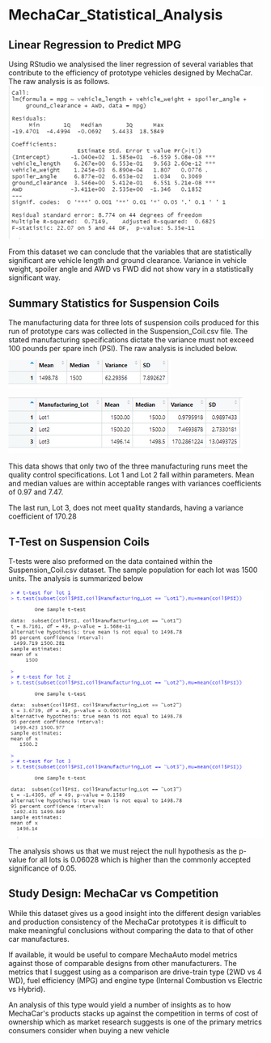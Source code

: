 # MechaCar_Statistical_Analysis

## Linear Regression to Predict MPG

Using RStudio we analysised the liner regression of several variables that contribute to the efficiency of prototype vehicles designed by MechaCar. The raw analysis is as follows.
![Linear Regression of mpg Data](/images/mpg_summary.png)

From this dataset we can conclude that the variables that are statistically significant are vehicle length and ground clearance. Variance in vehicle weight, spoiler angle and AWD vs FWD did not show vary in a statistically significant way.



## Summary Statistics for Suspension Coils

The manufacturing data for three lots of suspension coils produced for this run of prototype cars was collected in the Suspension_Coil.csv file. The stated manufacturing specifications dictate the variance must not exceed 100 pounds per spare inch (PSI). The raw analysis is included below.


![Suspension Coil Stats for All Lots](/images/coil_summary.png)

![Suspension Coil Stats per Lot](/images/lot_summary.png)

This data shows that only two of the three manufacturing runs meet the quality control specifications. Lot 1 and Lot 2 fall within parameters. Mean and median values are within acceptable ranges with variances coefficients of 0.97 and 7.47.

The last run, Lot 3, does not meet quality standards, having a variance coefficient of 170.28


## T-Test on Suspension Coils

T-tests were also preformed on the data contained within the Suspension_Coil.csv dataset. The sample population for each lot was 1500 units. The analysis is summarized below


![T-test Data per lot](/images/t-test_data.png)

The analysis shows us that we must reject the null hypothesis as the p-value for all lots is 0.06028 which is higher than the commonly accepted significance of 0.05.

## Study Design: MechaCar vs Competition

While this dataset gives us a good insight into the different design variables and production consistency of the MechaCar prototypes it is difficult to make meaningful conclusions without comparing the data to that of other car manufactures. 

If available, it would be useful to compare MechaAuto model metrics against those of comparable designs from other manufacturers. The metrics that I suggest using as a comparison are drive-train type (2WD vs 4 WD), fuel efficiency (MPG) and engine type (Internal Combustion vs Electric vs Hybrid). 

An analysis of this type would yield a number of insights as to how MechaCar's products stacks up against the competition in terms of cost of ownership which as market research suggests is one of the primary metrics consumers consider when buying a new vehicle
